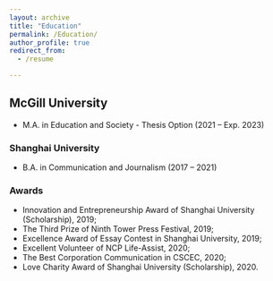 ```yaml
---
layout: archive
title: "Education"
permalink: /Education/
author_profile: true
redirect_from:
  - /resume

---
```


## McGill University

- M.A. in Education and Society - Thesis Option (2021 – Exp. 2023)

### Shanghai University

- B.A. in Communication and Journalism (2017 – 2021)

### Awards

* Innovation and Entrepreneurship Award of Shanghai University (Scholarship), 2019; 
* The Third Prize of Ninth Tower Press Festival, 2019; 
* Excellence Award of Essay Contest in Shanghai University, 2019; 
* Excellent Volunteer of NCP Life-Assist, 2020; 
* The Best Corporation Communication in CSCEC, 2020; 
* Love Charity Award of Shanghai University (Scholarship), 2020. 

